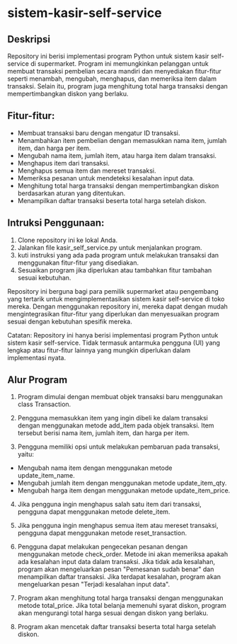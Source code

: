 # sistem-kasir-self-service

## Deskripsi
Repository ini berisi implementasi program Python untuk sistem kasir self-service di supermarket. Program ini memungkinkan pelanggan untuk membuat transaksi pembelian secara mandiri dan menyediakan fitur-fitur seperti menambah, mengubah, menghapus, dan memeriksa item dalam transaksi. Selain itu, program juga menghitung total harga transaksi dengan mempertimbangkan diskon yang berlaku.

## Fitur-fitur:

  - Membuat transaksi baru dengan mengatur ID transaksi.
  - Menambahkan item pembelian dengan memasukkan nama item, jumlah item, dan harga per item.
  - Mengubah nama item, jumlah item, atau harga item dalam transaksi.
  - Menghapus item dari transaksi.
  - Menghapus semua item dan mereset transaksi.
  - Memeriksa pesanan untuk mendeteksi kesalahan input data.
  - Menghitung total harga transaksi dengan mempertimbangkan diskon berdasarkan aturan yang ditentukan.
  - Menampilkan daftar transaksi beserta total harga setelah diskon.

## Intruksi Penggunaan: 
1. Clone repository ini ke lokal Anda.
2. Jalankan file kasir_self_service.py untuk menjalankan program.
3. kuti instruksi yang ada pada program untuk melakukan transaksi dan menggunakan fitur-fitur yang disediakan.
4. Sesuaikan program jika diperlukan atau tambahkan fitur tambahan sesuai kebutuhan.

Repository ini berguna bagi para pemilik supermarket atau pengembang yang tertarik untuk mengimplementasikan sistem kasir self-service di toko mereka. Dengan menggunakan repository ini, mereka dapat dengan mudah mengintegrasikan fitur-fitur yang diperlukan dan menyesuaikan program sesuai dengan kebutuhan spesifik mereka.

Catatan: Repository ini hanya berisi implementasi program Python untuk sistem kasir self-service. Tidak termasuk antarmuka pengguna (UI) yang lengkap atau fitur-fitur lainnya yang mungkin diperlukan dalam implementasi nyata.


## Alur Program
1. Program dimulai dengan membuat objek transaksi baru menggunakan class Transaction.

2. Pengguna memasukkan item yang ingin dibeli ke dalam transaksi dengan menggunakan metode add_item pada objek transaksi. Item tersebut berisi nama item, jumlah item, dan harga per item. 
3. Pengguna memiliki opsi untuk melakukan pembaruan pada transaksi, yaitu:

  - Mengubah nama item dengan menggunakan metode update_item_name.
  - Mengubah jumlah item dengan menggunakan metode update_item_qty.
  - Mengubah harga item dengan menggunakan metode update_item_price.

4. Jika pengguna ingin menghapus salah satu item dari transaksi, pengguna dapat menggunakan metode delete_item.
5. Jika pengguna ingin menghapus semua item atau mereset transaksi, pengguna dapat menggunakan metode reset_transaction.

6. Pengguna dapat melakukan pengecekan pesanan dengan menggunakan metode check_order. Metode ini akan memeriksa apakah ada kesalahan input data dalam transaksi. Jika tidak ada kesalahan, program akan mengeluarkan pesan "Pemesanan sudah benar" dan menampilkan daftar transaksi. Jika terdapat kesalahan, program akan mengeluarkan pesan "Terjadi kesalahan input data".

7. Program akan menghitung total harga transaksi dengan menggunakan metode total_price. Jika total belanja memenuhi syarat diskon, program akan mengurangi total harga sesuai dengan diskon yang berlaku.

8. Program akan mencetak daftar transaksi beserta total harga setelah diskon.
